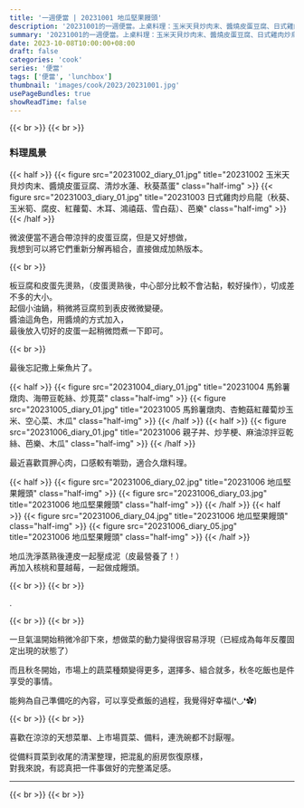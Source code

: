 ```yaml
---
title: '一週便當 | 20231001 地瓜堅果饅頭'
description: '20231001的一週便當。上桌料理：玉米天貝炒肉末、醬燒皮蛋豆腐、日式雞肉炒烏龍、馬鈴薯燉肉、親子丼。'
summary: '20231001的一週便當。上桌料理：玉米天貝炒肉末、醬燒皮蛋豆腐、日式雞肉炒烏龍、馬鈴薯燉肉、親子丼。'
date: 2023-10-08T10:00:00+08:00
draft: false
categories: 'cook'
series: '便當'
tags: ['便當', 'lunchbox']
thumbnail: 'images/cook/2023/20231001.jpg'
usePageBundles: true
showReadTime: false
---
```


{{< br >}}
{{< br >}}

### 料理風景

{{< half >}}
{{< figure src="20231002_diary_01.jpg" title="20231002 玉米天貝炒肉末、醬燒皮蛋豆腐、清炒水蓮、秋葵蒸蛋" class="half-img" >}}
{{< figure src="20231003_diary_01.jpg" title="20231003 日式雞肉炒烏龍（秋葵、玉米筍、腐皮、紅蘿蔔、木耳、鴻禧菇、雪白菇）、芭樂" class="half-img" >}}
{{< /half >}}

微波便當不適合帶涼拌的皮蛋豆腐，但是又好想做，
\
我想到可以將它們重新分解再組合，直接做成加熱版本。

{{< br >}}

板豆腐和皮蛋先燙熟，（皮蛋燙熟後，中心部分比較不會沾黏，較好操作），切成差不多的大小。
\
起個小油鍋，稍微將豆腐煎到表皮微微變硬。
\
醬油這角色，用醬燒的方式加入，
\
最後放入切好的皮蛋一起稍微悶煮一下即可。

{{< br >}}

最後忘記撒上柴魚片了。

{{< half >}}
{{< figure src="20231004_diary_01.jpg" title="20231004 馬鈴薯燉肉、海帶豆乾絲、炒莧菜" class="half-img" >}}
{{< figure src="20231005_diary_01.jpg" title="20231005 馬鈴薯燉肉、杏鮑菇紅蘿蔔炒玉米、空心菜、木瓜" class="half-img" >}}
{{< /half >}}
{{< half >}}
{{< figure src="20231006_diary_01.jpg" title="20231006 親子丼、炒芋梗、麻油涼拌豆乾絲、芭樂、木瓜" class="half-img" >}}
{{< /half >}}

最近喜歡買胛心肉，口感較有嚼勁，適合久燉料理。

{{< half >}}
{{< figure src="20231006_diary_02.jpg" title="20231006 地瓜堅果饅頭" class="half-img" >}}
{{< figure src="20231006_diary_03.jpg" title="20231006 地瓜堅果饅頭" class="half-img" >}}
{{< /half >}}
{{< half >}}
{{< figure src="20231006_diary_04.jpg" title="20231006 地瓜堅果饅頭" class="half-img" >}}
{{< figure src="20231006_diary_05.jpg" title="20231006 地瓜堅果饅頭" class="half-img" >}}
{{< /half >}}

地瓜洗淨蒸熟後連皮一起壓成泥（皮最營養了！）
\
再加入核桃和蔓越莓，一起做成饅頭。

{{< br >}}
{{< br >}}

.

{{< br >}}
{{< br >}}

一旦氣溫開始稍微冷卻下來，想做菜的動力變得很容易浮現（已經成為每年反覆固定出現的狀態了）

而且秋冬開始，市場上的蔬菜種類變得更多，選擇多、組合就多，秋冬吃飯也是件享受的事情。

能夠為自己準備吃的內容，可以享受煮飯的過程，我覺得好幸福(❛◡❛✿)

{{< br >}}
{{< br >}}

喜歡在涼涼的天想菜單、上市場買菜、備料，連洗碗都不討厭喔。

從備料買菜到收尾的清潔整理，把混亂的廚房恢復原樣，
\
對我來說，有認真把一件事做好的完整滿足感。

---

{{< br >}}
{{< br >}}
